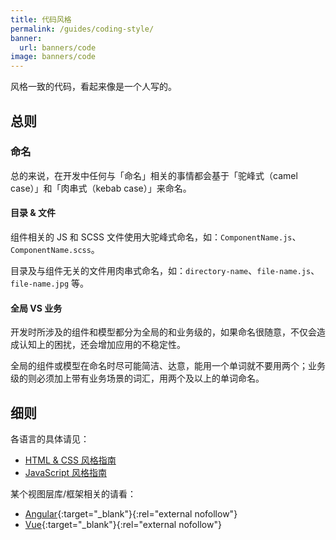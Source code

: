 ```yaml
---
title: 代码风格
permalink: /guides/coding-style/
banner:
  url: banners/code
image: banners/code
---
```


风格一致的代码，看起来像是一个人写的。

## 总则

### 命名

总的来说，在开发中任何与「命名」相关的事情都会基于「驼峰式（camel case）」和「肉串式（kebab case）」来命名。

#### 目录 & 文件

组件相关的 JS 和 SCSS 文件使用大驼峰式命名，如：`ComponentName.js`、`ComponentName.scss`。

目录及与组件无关的文件用肉串式命名，如：`directory-name`、`file-name.js`、`file-name.jpg` 等。

#### 全局 VS 业务

开发时所涉及的组件和模型都分为全局的和业务级的，如果命名很随意，不仅会造成认知上的困扰，还会增加应用的不稳定性。

全局的组件或模型在命名时尽可能简洁、达意，能用一个单词就不要用两个；业务级的则必须加上带有业务场景的词汇，用两个及以上的单词命名。

## 细则

各语言的具体请见：

- [HTML & CSS 风格指南](/guides/coding-style/html-and-css/)
- [JavaScript 风格指南](/guides/coding-style/javascript/)

某个视图层库/框架相关的请看：

- [Angular](https://angular.io/guide/styleguide){:target="_blank"}{:rel="external nofollow"}
- [Vue](https://vuejs.org/v2/style-guide/){:target="_blank"}{:rel="external nofollow"}
